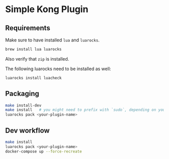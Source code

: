 # Simple Kong Plugin 

## Requirements
Make sure to have installed `lua` and `luarocks`.
```bash
brew install lua luarocks
```
Also verify that `zip` is installed.


The following luarocks need to be installed as well:
```bash
luarocks install luacheck
```

## Packaging
```bash
make install-dev
make install   # you might need to prefix with `sudo`, depending on your OS
luarocks pack <your-plugin-name>
```

## Dev workflow

```bash
make install
luarocks pack <your-plugin-name>
docker-compose up --force-recreate
```
